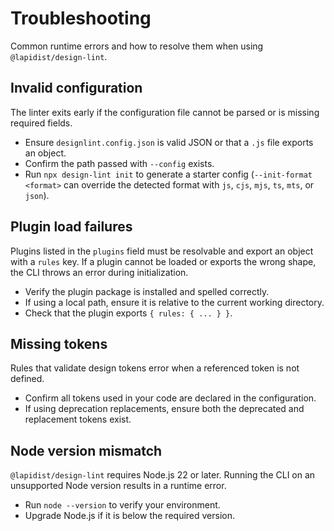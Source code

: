# Troubleshooting

Common runtime errors and how to resolve them when using `@lapidist/design-lint`.

## Invalid configuration

The linter exits early if the configuration file cannot be parsed or is missing
required fields.

- Ensure `designlint.config.json` is valid JSON or that a `.js` file exports an
  object.
- Confirm the path passed with `--config` exists.
- Run `npx design-lint init` to generate a starter config (`--init-format <format>`
  can override the detected format with `js`, `cjs`, `mjs`, `ts`, `mts`, or
  `json`).

## Plugin load failures

Plugins listed in the `plugins` field must be resolvable and export an object
with a `rules` key. If a plugin cannot be loaded or exports the wrong shape, the
CLI throws an error during initialization.

- Verify the plugin package is installed and spelled correctly.
- If using a local path, ensure it is relative to the current working
  directory.
- Check that the plugin exports `{ rules: { ... } }`.

## Missing tokens

Rules that validate design tokens error when a referenced token is not defined.

- Confirm all tokens used in your code are declared in the configuration.
- If using deprecation replacements, ensure both the deprecated and replacement
  tokens exist.

## Node version mismatch

`@lapidist/design-lint` requires Node.js 22 or later. Running the CLI on an
unsupported Node version results in a runtime error.

- Run `node --version` to verify your environment.
- Upgrade Node.js if it is below the required version.
